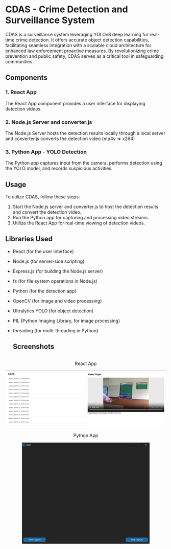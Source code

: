 # CDAS - Crime Detection and Surveillance System

CDAS is a surveillance system leveraging YOLOv8 deep learning for real-time crime detection. It offers accurate object detection capabilities, facilitating seamless integration with a scalable cloud architecture for enhanced law enforcement proactive measures. By revolutionizing crime prevention and public safety, CDAS serves as a critical tool in safeguarding communities.

## Components

### 1. React App

The React App component provides a user interface for displaying detection videos.

### 2. Node.js Server and converter.js

The Node.js Server hosts the detection results locally through a local server and converter.js converts the detection video (mp4v => x264)

### 3. Python App - YOLO Detection

The Python app captures input from the camera, performs detection using the YOLO model, and records suspicious activities.

## Usage

To utilize CDAS, follow these steps:

1. Start the Node.js server and converter.js to host the detection results and convert the detection video.
2. Run the Python app for capturing and processing video streams.
3. Utilize the React App for real-time viewing of detection videos.

## Libraries Used

- React (for the user interface)
- Node.js (for server-side scripting)
- Express.js (for building the Node.js server)
- fs (for file system operations in Node.js)
- Python (for the detection app)
- OpenCV (for image and video processing)
- Ultralytics YOLO (for object detection)
- PIL (Python Imaging Library, for image processing)
- threading (for multi-threading in Python)

  ## Screenshots
 <div style="display: flex; flex-direction: column; align-items: center;">
  <p align="left">React App</p>
  <img src="CDAS_APP/screenshot/image.png" width="500"/>
  <p align="left">Python App</p>
  <img src="CDAS_APP/screenshot/image2.png" width="400" />
</div>

  
  
